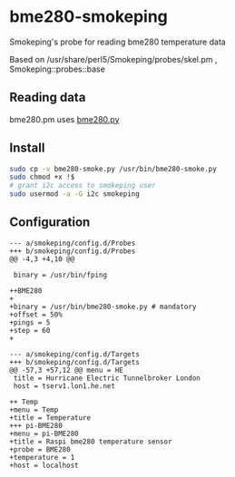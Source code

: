 # bme280-smokeping
Smokeping's probe for reading bme280 temperature data

Based on /usr/share/perl5/Smokeping/probes/skel.pm , Smokeping::probes::base

## Reading data
bme280.pm uses [bme280.py](https://bitbucket.org/MattHawkinsUK/rpispy-misc/raw/master/python/bme280.py)

## Install
```bash
sudo cp -v bme280-smoke.py /usr/bin/bme280-smoke.py
sudo chmod +x !$
# grant i2c access to smokeping user
sudo usermod -a -G i2c smokeping
```
## Configuration
```
--- a/smokeping/config.d/Probes
+++ b/smokeping/config.d/Probes
@@ -4,3 +4,10 @@
 
 binary = /usr/bin/fping
 
++BME280
+
+binary = /usr/bin/bme280-smoke.py # mandatory
+offset = 50%
+pings = 5
+step = 60
+
```
```
--- a/smokeping/config.d/Targets
+++ b/smokeping/config.d/Targets
@@ -57,3 +57,12 @@ menu = HE
 title = Hurricane Electric Tunnelbroker London
 host = tserv1.lon1.he.net
 
++ Temp
+menu = Temp
+title = Temperature 
+++ pi-BME280
+menu = pi-BME280
+title = Raspi bme280 temperature sensor
+probe = BME280
+temperature = 1
+host = localhost
```

